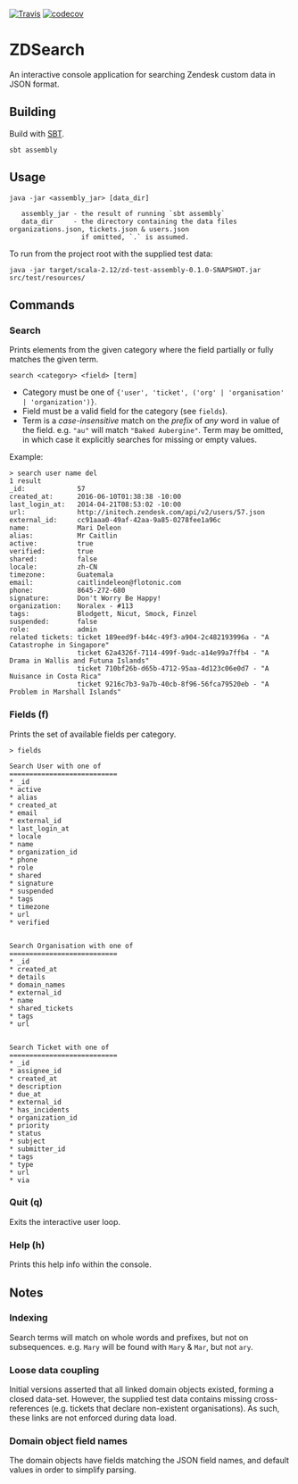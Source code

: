 [![Travis](https://travis-ci.org/Synesso/zd-test.svg?branch=master)](https://travis-ci.org/Synesso/zd-test)
[![codecov](https://codecov.io/gh/Synesso/zd-test/branch/master/graph/badge.svg)](https://codecov.io/gh/Synesso/zd-test)


# ZDSearch

An interactive console application for searching Zendesk custom data in JSON format.

## Building

Build with [SBT](https://www.scala-sbt.org/).

```
sbt assembly
```

## Usage

```
java -jar <assembly_jar> [data_dir]

   assembly_jar - the result of running `sbt assembly`
   data_dir     - the directory containing the data files organizations.json, tickets.json & users.json
                  if omitted, `.` is assumed.
```

To run from the project root with the supplied test data: 

`java -jar target/scala-2.12/zd-test-assembly-0.1.0-SNAPSHOT.jar src/test/resources/`

## Commands

### Search

Prints elements from the given category where the field partially or fully matches the given term.

`search <category> <field> [term]`

* Category must be one of `{'user', 'ticket', ('org' | 'organisation' | 'organization')}`.
* Field must be a valid field for the category (see `fields`).
* Term is a _case-insensitive_ match on the _prefix_ of _any_ word in value of the field. e.g. `"au"` will match `"Baked Aubergine"`.
  Term may be omitted, in which case it explicitly searches for missing or empty values.

Example:
```
> search user name del
1 result
_id:             57
created_at:      2016-06-10T01:38:38 -10:00
last_login_at:   2014-04-21T08:53:02 -10:00
url:             http://initech.zendesk.com/api/v2/users/57.json
external_id:     cc91aaa0-49af-42aa-9a85-0278fee1a96c
name:            Mari Deleon
alias:           Mr Caitlin
active:          true
verified:        true
shared:          false
locale:          zh-CN
timezone:        Guatemala
email:           caitlindeleon@flotonic.com
phone:           8645-272-680
signature:       Don't Worry Be Happy!
organization:    Noralex - #113
tags:            Blodgett, Nicut, Smock, Finzel
suspended:       false
role:            admin
related tickets: ticket 189eed9f-b44c-49f3-a904-2c482193996a - "A Catastrophe in Singapore"
                 ticket 62a4326f-7114-499f-9adc-a14e99a7ffb4 - "A Drama in Wallis and Futuna Islands"
                 ticket 710bf26b-d65b-4712-95aa-4d123c06e0d7 - "A Nuisance in Costa Rica"
                 ticket 9216c7b3-9a7b-40cb-8f96-56fca79520eb - "A Problem in Marshall Islands"
```

### Fields (f)

Prints the set of available fields per category.

```
> fields

Search User with one of
===========================
* _id
* active
* alias
* created_at
* email
* external_id
* last_login_at
* locale
* name
* organization_id
* phone
* role
* shared
* signature
* suspended
* tags
* timezone
* url
* verified


Search Organisation with one of
===========================
* _id
* created_at
* details
* domain_names
* external_id
* name
* shared_tickets
* tags
* url


Search Ticket with one of
===========================
* _id
* assignee_id
* created_at
* description
* due_at
* external_id
* has_incidents
* organization_id
* priority
* status
* subject
* submitter_id
* tags
* type
* url
* via
```

### Quit (q)

Exits the interactive user loop.

### Help (h)
Prints this help info within the console.

## Notes

### Indexing

Search terms will match on whole words and prefixes, but not on subsequences. 
e.g. `Mary` will be found with `Mary` & `Mar`, but not `ary`.

### Loose data coupling

Initial versions asserted that all linked domain objects existed, forming a closed data-set. However, the supplied test 
data contains missing cross-references (e.g. tickets that declare non-existent organisations). As such, these links are 
not enforced during data load. 

### Domain object field names

The domain objects have fields matching the JSON field names, and default values in order to simplify parsing.

